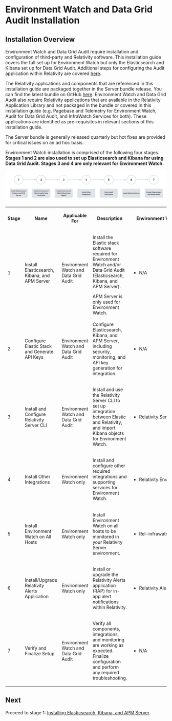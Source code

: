 # Environment Watch and Data Grid Audit Installation



## Installation Overview

Environment Watch and Data Grid Audit require installation and configuration of third-party and Relativity software. This installation guide covers the full set up for Environment Watch but only the Elasticsearch and Kibana set up for Data Grid Audit. Additional steps for configuring the Audit application within Relativity are covered [here](https://help.relativity.com/Server2024/Content/Relativity/Audit/Audit.htm#InstallingandconfiguringAudit).

The Relativity applications and components that are referenced in this installation guide are packaged together in the Server bundle release. You can find the latest bundle on GitHub [here](https://github.com/relativitydev/server-bundle-release/releases). Environment Watch and Data Grid Audit also require Relativity applications that are available in the Relativity Application Library and not packaged in the bundle or covered in this installation guide (e.g. Pagebase and Telemetry for Environment Watch, Audit for Data Grid Audit, and InfraWatch Services for both). These applications are identified as pre-requisites in relevant sections of this installation guide.

The Server bundle is generally released quarterly but hot fixes are provided for critical issues on an ad hoc basis.

Environment Watch installation is comprised of the following four stages. **Stages 1 and 2 are also used to set up Elasticsearch and Kibana for using Data Grid Audit. Stages 3 and 4 are only relevant for Environment Watch.**

![alt text](../resources/stage_environmentwatch01.png)

<table><tbody>
<tr>
  <th><p><strong>Stage</strong></p></th>
  <th><p><strong>Name</strong></p></th>
  <th><p><strong>Applicable For</strong></p></th>
  <th><p><strong>Description</strong></p></th>
  <th><p><strong>Environment Watch Bundle Assets</strong></p></th>
</tr>
<tr><td><p>1</p></td><td><p>Install Elasticsearch, Kibana, and APM Server</p></td><td><p>Environment Watch and Data Grid Audit</p></td><td><p>Install the Elastic stack software required for Environment Watch and/or Data Grid Audit (Elasticsearch, Kibana, and APM Server).</p><div class="note">APM Server is only used for Environment Watch.</div></td><td><ul><li>N/A</li></ul></td></tr>
<tr><td><p>2</p></td><td><p>Configure Elastic Stack and Generate API Keys</p></td><td><p>Environment Watch and Data Grid Audit</p></td><td><p>Configure Elasticsearch, Kibana, and APM Server, including security, monitoring, and API key generation for integration.</p></td><td><ul><li>N/A</li></ul></td></tr>
<tr><td><p>3</p></td><td><p>Install and Configure Relativity Server CLI</p></td><td><p>Environment Watch and Data Grid Audit</p></td><td><p>Install and use the Relativity Server CLI to set up integration between Elastic and Relativity, and import Kibana objects for Environment Watch.</p></td><td><ul><li>Relativity.Server.CLI</li></ul></td></tr>
<tr><td><p>4</p></td><td><p>Install Other Integrations</p></td><td><p>Environment Watch only</p></td><td><p>Install and configure other required integrations and supporting services for Environment Watch.</p></td><td><ul><li>Relativity.EnvironmentWatch.Installer</li></ul></td></tr>
<tr><td><p>5</p></td><td><p>Install Environment Watch on All Hosts</p></td><td><p>Environment Watch only</p></td><td><p>Install Environment Watch on all hosts to be monitored in your Relativity Server environment.</p></td><td><ul><li>Rel-infrawatch-agent</li></ul></td></tr>
<tr><td><p>6</p></td><td><p>Install/Upgrade Relativity Alerts Application</p></td><td><p>Environment Watch only</p></td><td><p>Install or upgrade the Relativity Alerts application (RAP) for in-app alert notifications within Relativity.</p></td><td><ul><li>Relativity.Alerts.VERSION.rap</li></ul></td></tr>
<tr><td><p>7</p></td><td><p>Verify and Finalize Setup</p></td><td><p>Environment Watch and Data Grid Audit</p></td><td><p>Verify all components, integrations, and monitoring are working as expected. Finalize configuration and perform any required troubleshooting.</p></td><td><ul><li>N/A</li></ul></td></tr>
</tbody></table>

## Next 
Proceed to stage 1: [Installing Elasticsearch, Kibana, and APM Server](elasticsearch_pre_installation_overview.md)